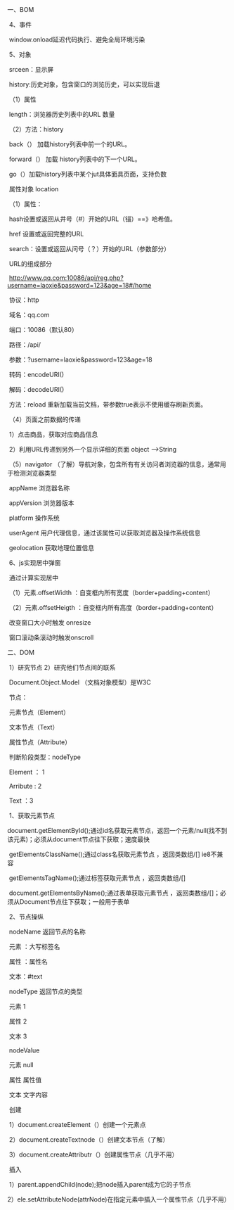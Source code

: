 一、BOM

​	4、事件

​		window.onload延迟代码执行、避免全局环境污染

​	5、对象

​		srceen：显示屏

​		history:历史对象，包含窗口的浏览历史，可以实现后退

​			（1）属性

​				length：浏览器历史列表中的URL  数量

​			（2）方法：history

​				back（）  加载history列表中前一个的URL。

​				forward（）  加载 history列表中的下一个URL。

​				go（）加载history列表中某个jut具体面具页面，支持负数

​		属性对象 location

​				（1）属性：

​					hash设置或返回从井号（#）开始的URL（锚）==》哈希值。

​					href 设置或返回完整的URL

​					search：设置或返回从问号（？）开始的URL（参数部分）

​				URL的组成部分

​					http://www.qq.com:10086/api/reg.php?username=laoxie&password=123&age=18#/home

​				协议：http

​				域名：qq.com

​				端口：10086（默认80）

​				路径：/api/

​				参数：?username=laoxie&password=123&age=18

​				转码：encodeURI()

​				解码：decodeURI()

​				方法：reload 重新加载当前文档，带参数true表示不使用缓存刷新页面。

​			（4）页面之前数据的传递

​				1）点击商品，获取对应商品信息

​				2）利用URL传递到另外一个显示详细的页面   object -->String

​			（5）navigator  （了解）导航对象，包含所有有关访问者浏览器的信息，通常用于检测浏览器类型

​				appName  浏览器名称

​				appVersion 浏览器版本

​				platform  操作系统

​				userAgent 用户代理信息，通过该属性可以获取浏览器及操作系统信息

​				geolocation 获取地理位置信息

​		6、js实现居中弹窗

​			通过计算实现居中

​				（1）元素.offsetWidth ：自变框内所有宽度（border+padding+content）

​				（2）元素.offsetHeigth ：自变框内所有高度（border+padding+content）

​			改变窗口大小时触发 onresize

​			窗口滚动条滚动时触发onscroll

二、DOM

​	1）研究节点  2）研究他们节点间的联系

​	Document.Object.Model	（文档对象模型）是W3C

​	节点：

​		元素节点（Element）

​		文本节点（Text）

​		属性节点（Attribute）

​		判断阶段类型：nodeType

​			Element ： 1

​			Arribute  :  2

​			Text        ：3

​	1、获取元素节点

​		document.getElementById();通过id名获取元素节点，返回一个元素/null(找不到该元素)；必须从document节点往下获取；速度最快

​		getElementsClassName();通过class名获取元素节点  ，返回类数组/[]  ie8不兼容

​		getElementsTagName();通过标签获取元素节点  ，返回类数组/[]

​		document.getElementsByName();通过表单获取元素节点  ，返回类数组/[]；必须从Document节点往下获取；一般用于表单

​	2、节点操纵

​		nodeName 返回节点的名称

​				   元素  ：大写标签名

​				    属性 ：属性名 

​				   文本：#text

​		nodeType 返回节点的类型

​				   元素 1

​				    属性 2

​				   文本 3

​		nodeValue   

​				     	元素  null

​				     	属性  属性值

​					文本   文字内容

​		创建

​			1）document.createElement（）创建一个元素点

​			2）document.createTextnode（）创建文本节点（了解）

​			3）document.createAttributr（）创建属性节点（几乎不用）

​		插入

​			1）parent.appendChild(node);把node插入parent成为它的子节点

​			2）ele.setAttributeNode(attrNode)在指定元素中插入一个属性节点（几乎不用）